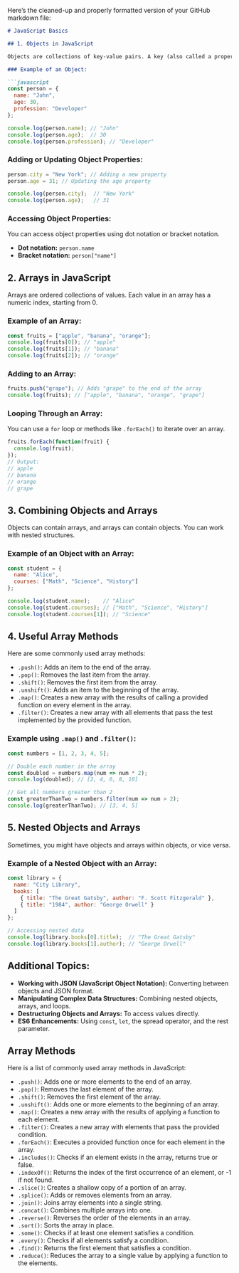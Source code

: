 Here’s the cleaned-up and properly formatted version of your GitHub markdown file:

```markdown
# JavaScript Basics

## 1. Objects in JavaScript

Objects are collections of key-value pairs. A key (also called a property) is a string, and the value can be anything—strings, numbers, arrays, other objects, etc.

### Example of an Object:

```javascript
const person = {
  name: "John",
  age: 30,
  profession: "Developer"
};

console.log(person.name); // "John"
console.log(person.age);  // 30
console.log(person.profession); // "Developer"
```

### Adding or Updating Object Properties:

```javascript
person.city = "New York"; // Adding a new property
person.age = 31; // Updating the age property

console.log(person.city);  // "New York"
console.log(person.age);   // 31
```

### Accessing Object Properties:
You can access object properties using dot notation or bracket notation.

- **Dot notation:** `person.name`
- **Bracket notation:** `person["name"]`

## 2. Arrays in JavaScript

Arrays are ordered collections of values. Each value in an array has a numeric index, starting from 0.

### Example of an Array:

```javascript
const fruits = ["apple", "banana", "orange"];
console.log(fruits[0]); // "apple"
console.log(fruits[1]); // "banana"
console.log(fruits[2]); // "orange"
```

### Adding to an Array:

```javascript
fruits.push("grape"); // Adds "grape" to the end of the array
console.log(fruits); // ["apple", "banana", "orange", "grape"]
```

### Looping Through an Array:
You can use a `for` loop or methods like `.forEach()` to iterate over an array.

```javascript
fruits.forEach(function(fruit) {
  console.log(fruit);
});
// Output:
// apple
// banana
// orange
// grape
```

## 3. Combining Objects and Arrays

Objects can contain arrays, and arrays can contain objects. You can work with nested structures.

### Example of an Object with an Array:

```javascript
const student = {
  name: "Alice",
  courses: ["Math", "Science", "History"]
};

console.log(student.name);    // "Alice"
console.log(student.courses); // ["Math", "Science", "History"]
console.log(student.courses[1]); // "Science"
```

## 4. Useful Array Methods

Here are some commonly used array methods:

- `.push()`: Adds an item to the end of the array.
- `.pop()`: Removes the last item from the array.
- `.shift()`: Removes the first item from the array.
- `.unshift()`: Adds an item to the beginning of the array.
- `.map()`: Creates a new array with the results of calling a provided function on every element in the array.
- `.filter()`: Creates a new array with all elements that pass the test implemented by the provided function.

### Example using `.map()` and `.filter()`:

```javascript
const numbers = [1, 2, 3, 4, 5];

// Double each number in the array
const doubled = numbers.map(num => num * 2);
console.log(doubled); // [2, 4, 6, 8, 10]

// Get all numbers greater than 2
const greaterThanTwo = numbers.filter(num => num > 2);
console.log(greaterThanTwo); // [3, 4, 5]
```

## 5. Nested Objects and Arrays

Sometimes, you might have objects and arrays within objects, or vice versa.

### Example of a Nested Object with an Array:

```javascript
const library = {
  name: "City Library",
  books: [
    { title: "The Great Gatsby", author: "F. Scott Fitzgerald" },
    { title: "1984", author: "George Orwell" }
  ]
};

// Accessing nested data
console.log(library.books[0].title);  // "The Great Gatsby"
console.log(library.books[1].author); // "George Orwell"
```

## Additional Topics:

- **Working with JSON (JavaScript Object Notation):** Converting between objects and JSON format.
- **Manipulating Complex Data Structures:** Combining nested objects, arrays, and loops.
- **Destructuring Objects and Arrays:** To access values directly.
- **ES6 Enhancements:** Using `const`, `let`, the spread operator, and the rest parameter.

## Array Methods

Here is a list of commonly used array methods in JavaScript:

- `.push()`: Adds one or more elements to the end of an array.
- `.pop()`: Removes the last element of the array.
- `.shift()`: Removes the first element of the array.
- `.unshift()`: Adds one or more elements to the beginning of an array.
- `.map()`: Creates a new array with the results of applying a function to each element.
- `.filter()`: Creates a new array with elements that pass the provided condition.
- `.forEach()`: Executes a provided function once for each element in the array.
- `.includes()`: Checks if an element exists in the array, returns true or false.
- `.indexOf()`: Returns the index of the first occurrence of an element, or -1 if not found.
- `.slice()`: Creates a shallow copy of a portion of an array.
- `.splice()`: Adds or removes elements from an array.
- `.join()`: Joins array elements into a single string.
- `.concat()`: Combines multiple arrays into one.
- `.reverse()`: Reverses the order of the elements in an array.
- `.sort()`: Sorts the array in place.
- `.some()`: Checks if at least one element satisfies a condition.
- `.every()`: Checks if all elements satisfy a condition.
- `.find()`: Returns the first element that satisfies a condition.
- `.reduce()`: Reduces the array to a single value by applying a function to the elements.
```

